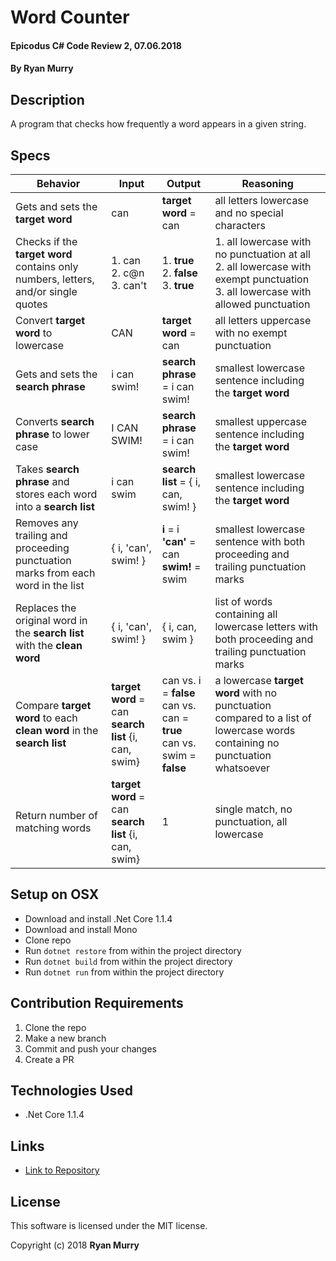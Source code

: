 # Word Counter

#### Epicodus C# Code Review 2, 07.06.2018

#### By Ryan Murry

## Description

A program that checks how frequently a word appears in a given string.

## Specs

| Behavior | Input | Output | Reasoning |
|----------|-------|--------|-----------|
| Gets and sets the **target word** | can | **target word** = can | all letters lowercase and no special characters |
| Checks if the **target word** contains only numbers, letters, and/or single quotes | 1. can </br> 2. c@n </br> 3. can't | 1. **true** </br> 2. **false** </br> 3. **true** | 1. all lowercase with no punctuation at all </br> 2. all lowercase with exempt punctuation </br> 3. all lowercase with allowed punctuation |
| Convert **target word** to lowercase | CAN | **target word** = can | all letters uppercase with no exempt punctuation |
| Gets and sets the **search phrase** | i can swim! | **search phrase** = i can swim! | smallest lowercase sentence including the **target word** |
| Converts **search phrase** to lower case | I CAN SWIM! | **search phrase** = i can swim! | smallest uppercase sentence including the **target word** |
| Takes **search phrase** and stores each word into a **search list** | i can swim | **search list** = { i, can, swim! } | smallest lowercase sentence including the **target word** |
| Removes any trailing and proceeding punctuation marks from each word in the list | { i, 'can', swim! } | **i** = i </br> **'can'** = can </br> **swim!** = swim | smallest lowercase sentence with both proceeding and trailing punctuation marks |
| Replaces the original word in the **search list** with the **clean word** | { i, 'can', swim! } | { i, can, swim } | list of words containing all lowercase letters with both proceeding and trailing punctuation marks |
| Compare **target word** to each **clean word** in the **search list** | **target word** = can </br> **search list** {i, can, swim} | can vs. i = **false** </br> can vs. can = **true** </br> can vs. swim = **false** | a lowercase **target word** with no punctuation compared to a list of lowercase words containing no punctuation whatsoever |
| Return number of matching words | **target word** = can </br> **search list** {i, can, swim} | 1 | single match, no punctuation, all lowercase |

## Setup on OSX

* Download and install .Net Core 1.1.4
* Download and install Mono
* Clone repo
* Run `dotnet restore` from within the project directory
* Run `dotnet build` from within the project directory
* Run `dotnet run` from within the project directory

## Contribution Requirements

1. Clone the repo
1. Make a new branch
1. Commit and push your changes
1. Create a PR

## Technologies Used

* .Net Core 1.1.4

## Links

* [Link to Repository](https://github.com/ryanjmurry/word-counter-web-app)

## License

This software is licensed under the MIT license.

Copyright (c) 2018 **Ryan Murry**
